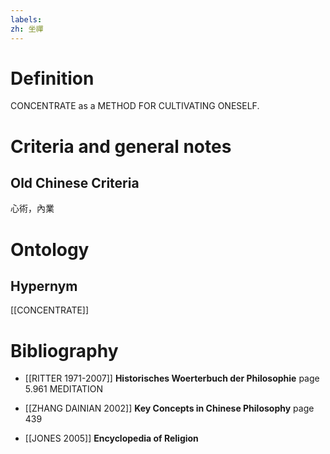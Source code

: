```yaml
---
labels: 
zh: 坐禪
---
```


# Definition
CONCENTRATE as a METHOD FOR CULTIVATING ONESELF.
# Criteria and general notes
## Old Chinese Criteria
心術，內業
# Ontology

## Hypernym
[[CONCENTRATE]]
# Bibliography
- [[RITTER 1971-2007]]
**Historisches Woerterbuch der Philosophie** page 5.961
MEDITATION
- [[ZHANG DAINIAN 2002]]
**Key Concepts in Chinese Philosophy** page 439

- [[JONES 2005]]
**Encyclopedia of Religion** 

